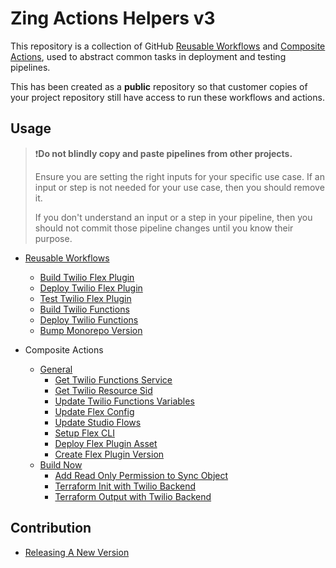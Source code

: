 # Zing Actions Helpers v3

This repository is a collection of GitHub [Reusable Workflows](https://docs.github.com/en/actions/using-workflows/reusing-workflows) and [Composite Actions](https://docs.github.com/en/actions/creating-actions/creating-a-composite-action), used to abstract common tasks in deployment and testing pipelines.

This has been created as a **public** repository so that customer copies of your project repository still have access to run these workflows and actions.

## Usage

>❗**Do not blindly copy and paste pipelines from other projects.**
>
> Ensure you are setting the right inputs for your specific use case. If an input or step is not needed for your use case, then you should remove it.
>
> If you don't understand an input or a step in your pipeline, then you should not commit those pipeline changes until you know their purpose.

- [Reusable Workflows](docs/usage/reusable-workflows.md)
  - [Build Twilio Flex Plugin](docs/usage/reusable-workflows.md#build-twilio-flex-plugin)
  - [Deploy Twilio Flex Plugin](docs/usage/reusable-workflows.md#deploy-twilio-flex-plugin)
  - [Test Twilio Flex Plugin](docs/usage/reusable-workflows.md#test-twilio-flex-plugin)
  - [Build Twilio Functions](docs/usage/reusable-workflows.md#build-twilio-functions)
  - [Deploy Twilio Functions](docs/usage/reusable-workflows.md#deploy-twilio-functions)
  - [Bump Monorepo Version](docs/usage/reusable-workflows.md#bump-monorepo-version)

- Composite Actions
  - [General](docs/usage/composite-actions-general.md)
    - [Get Twilio Functions Service](docs/usage/composite-actions-general.md#get-twilio-functions-service)
    - [Get Twilio Resource Sid](docs/usage/composite-actions-general.md#get-twilio-resource-sid)
    - [Update Twilio Functions Variables](docs/usage/composite-actions-general.md#update-twilio-functions-variables)
    - [Update Flex Config](docs/usage/composite-actions-general.md#update-flex-config)
    - [Update Studio Flows](docs/usage/composite-actions-general.md#update-studio-flows)
    - [Setup Flex CLI](docs/usage/composite-actions-general.md#setup-flex-cli)
    - [Deploy Flex Plugin Asset](docs/usage/composite-actions-general.md#deploy-flex-plugin-asset)
    - [Create Flex Plugin Version](docs/usage/composite-actions-general.md#create-flex-plugin-version)
  - [Build Now](docs/usage/composite-actions-buildnow.md)
    - [Add Read Only Permission to Sync Object](docs/usage/composite-actions-buildnow.md#add-read-only-permission-to-sync-object)
    - [Terraform Init with Twilio Backend](docs/usage/composite-actions-buildnow.md#terraform-init-with-twilio-backend)
    - [Terraform Output with Twilio Backend](docs/usage/composite-actions-buildnow.md#terraform-output-with-twilio-backend)

## Contribution

- [Releasing A New Version](docs/contribution/releasing-new-version.md)
